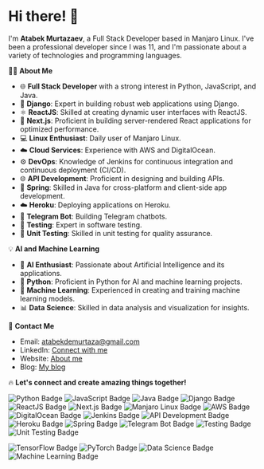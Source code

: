 # Hi there! 👋

I'm **Atabek Murtazaev**, a Full Stack Developer based in Manjaro Linux. I've been a professional developer since I was 11, and I'm passionate about a variety of technologies and programming languages.

👨‍💻 **About Me**

- 🌐 **Full Stack Developer** with a strong interest in Python, JavaScript, and Java.
- 🌟 **Django**: Expert in building robust web applications using Django.
- ⚛️ **ReactJS**: Skilled at creating dynamic user interfaces with ReactJS.
- 🚀 **Next.js**: Proficient in building server-rendered React applications for optimized performance.
- 💻 **Linux Enthusiast**: Daily user of Manjaro Linux.
- ☁️ **Cloud Services**: Experience with AWS and DigitalOcean.
- ⚙️ **DevOps**: Knowledge of Jenkins for continuous integration and continuous deployment (CI/CD).
- 🌐 **API Development**: Proficient in designing and building APIs.
- 📱 **Spring**: Skilled in Java for cross-platform and client-side app development.
- ☁️ **Heroku**: Deploying applications on Heroku.
- 🤖 **Telegram Bot**: Building Telegram chatbots.
- 🧪 **Testing**: Expert in software testing.
- 🧪 **Unit Testing**: Skilled in unit testing for quality assurance.

💡 **AI and Machine Learning**

- 🧠 **AI Enthusiast**: Passionate about Artificial Intelligence and its applications.
- 🐍 **Python**: Proficient in Python for AI and machine learning projects.
- 🤖 **Machine Learning**: Experienced in creating and training machine learning models.
- 📊 **Data Science**: Skilled in data analysis and visualization for insights.

📧 **Contact Me**

- Email: [atabekdemurtaza@gmail.com](mailto:atabekdemurtaza@gmail.com)
- LinkedIn: [Connect with me](https://www.linkedin.com/in/atabekdemurtaza/)
- Website: [About me](https://www.atabekdemurtaza.uz/)
- Blog: [My blog](https://www.demurtaza.blog/)

🔥 **Let's connect and create amazing things together!**

![Python Badge](https://img.shields.io/badge/Python-3776AB.svg?style=for-the-badge&logo=python&logoColor=white)
![JavaScript Badge](https://img.shields.io/badge/JavaScript-F7DF1E.svg?style=for-the-badge&logo=javascript&logoColor=black)
![Java Badge](https://img.shields.io/badge/Java-007396.svg?style=for-the-badge&logo=java&logoColor=white)
![Django Badge](https://img.shields.io/badge/Django-092E20.svg?style=for-the-badge&logo=django&logoColor=white)
![ReactJS Badge](https://img.shields.io/badge/ReactJS-61DAFB.svg?style=for-the-badge&logo=react&logoColor=black)
![Next.js Badge](https://img.shields.io/badge/Next.js-000000.svg?style=for-the-badge&logo=next.js&logoColor=white)
![Manjaro Linux Badge](https://img.shields.io/badge/Linux_Manjaro-35BF5C.svg?style=for-the-badge&logo=manjaro&logoColor=white)
![AWS Badge](https://img.shields.io/badge/AWS-%23FF9900.svg?style=for-the-badge&logo=amazon-aws&logoColor=white)
![DigitalOcean Badge](https://img.shields.io/badge/DigitalOcean-0080FF.svg?style=for-the-badge&logo=digitalocean&logoColor=white)
![Jenkins Badge](https://img.shields.io/badge/Jenkins-D24939.svg?style=for-the-badge&logo=jenkins&logoColor=white)
![API Development Badge](https://img.shields.io/badge/API_Development-333333.svg?style=for-the-badge)
![Heroku Badge](https://img.shields.io/badge/Heroku-430098.svg?style=for-the-badge&logo=heroku&logoColor=white)
![Spring Badge](https://img.shields.io/badge/Spring-6DB33F.svg?style=for-the-badge&logo=spring&logoColor=white)
![Telegram Bot Badge](https://img.shields.io/badge/Telegram_Bot-26A5E4.svg?style=for-the-badge&logo=telegram&logoColor=white)
![Testing Badge](https://img.shields.io/badge/Testing-FF5722.svg?style=for-the-badge)
![Unit Testing Badge](https://img.shields.io/badge/Unit_Testing-1976D2.svg?style=for-the-badge)

![TensorFlow Badge](https://img.shields.io/badge/TensorFlow-FF6F00.svg?style=for-the-badge&logo=tensorflow&logoColor=white)
![PyTorch Badge](https://img.shields.io/badge/PyTorch-EE4C2C.svg?style=for-the-badge&logo=pytorch&logoColor=white)
![Data Science Badge](https://img.shields.io/badge/Data_Science-0081EB.svg?style=for-the-badge)
![Machine Learning Badge](https://img.shields.io/badge/Machine_Learning-FFC800.svg?style=for-the-badge)
